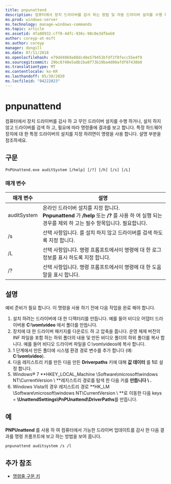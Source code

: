 ```yaml
---
title: pnpunattend
description: 컴퓨터에서 장치 드라이버를 감사 하는 방법 및 자동 드라이버 설치를 수행 하는 방법을 알아봅니다.
ms.prod: windows-server
ms.technology: manage-windows-commands
ms.topic: article
ms.assetid: 4fa88932-cff0-4dfc-936c-98c0e3dfbeb8
author: coreyp-at-msft
ms.author: coreyp
manager: dongill
ms.date: 07/11/2018
ms.openlocfilehash: e79dd4869a88dc48e579451bfdf2f8fecc55e4f9
ms.sourcegitcommit: 29bc8740e5a8b1ba8f73b10ba4d08afdf07438b0
ms.translationtype: MT
ms.contentlocale: ko-KR
ms.lasthandoff: 05/30/2020
ms.locfileid: "84222023"
---
```

# <a name="pnpunattend"></a>pnpunattend

컴퓨터에서 장치 드라이버를 감사 하 고 무인 드라이버 설치를 수행 하거나, 설치 하지 않고 드라이버를 검색 하 고, 필요에 따라 명령줄에 결과를 보고 합니다. 특정 하드웨어 장치에 대 한 특정 드라이버의 설치를 지정 하려면이 명령을 사용 합니다. 설명 부분을 참조하세요.

## <a name="syntax"></a>구문

```
PnPUnattend.exe auditSystem [/help] [/?] [/h] [/s] [/L]
```

### <a name="parameters"></a>매개 변수

|매개 변수|설명|
|---------|-----------|
|auditSystem|온라인 드라이버 설치를 지정 합니다.</br>**Pnpunattend** 가 **/help** 또는 **/?** 를 사용 하 여 실행 되는 경우를 제외 하 고는 필수 항목입니다. 필요합니다.|
|/s|선택 사항입니다. 를 설치 하지 않고 드라이버를 검색 하도록 지정 합니다.|
|/L|선택 사항입니다. 명령 프롬프트에서이 명령에 대 한 로그 정보를 표시 하도록 지정 합니다.|
|/?|선택 사항입니다. 명령 프롬프트에서이 명령에 대 한 도움말을 표시 합니다.|

## <a name="remarks"></a>설명

예비 준비가 필요 합니다. 이 명령을 사용 하기 전에 다음 작업을 완료 해야 합니다.

1. 설치 하려는 드라이버에 대 한 디렉터리를 만듭니다. 예를 들어 비디오 어댑터 드라이버용 **C:\vom\video** 에서 폴더를 만듭니다.
2. 장치에 대 한 드라이버 패키지를 다운로드 하 고 압축을 풉니다. 운영 체제 버전의 INF 파일을 포함 하는 하위 폴더의 내용 및 만든 비디오 폴더의 하위 폴더를 복사 합니다. 예를 들어 비디오 드라이버 파일을 C:\vom\videos에 복사 합니다.
3. 1 단계에서 만든 폴더에 시스템 환경 경로 변수를 추가 합니다 (예: **C:\vom\video**).
4. 다음 레지스트리 키를 만든 다음 만든 **Driverpaths** 키에 대해 **값 데이터** 를 **1**로 설정 합니다.
5. Windows® 7 **HKEY_LOCAL_Machine \Software\microsoft\windows NT\CurrentVersion \\ **레지스트리 경로를 탐색 한 다음 키를 **만듭니다 \\ .**
6. Windows Vista의 경우 레지스트리 경로 **HK_LM \Software\microsoft\windows NT\CurrentVersion \\ **로 이동한 다음 keys = **\UnattendSettings\PnPUnattend\DriverPaths**를 만듭니다.

## <a name="examples"></a>예

**PNPUnattend** 를 사용 하 여 컴퓨터에서 가능한 드라이버 업데이트를 감사 한 다음 결과를 명령 프롬프트에 보고 하는 방법을 보여 줍니다.

```
pnpunattend auditsystem /s /l
```

## <a name="additional-references"></a>추가 참조

- [명령줄 구문 키](command-line-syntax-key.md)